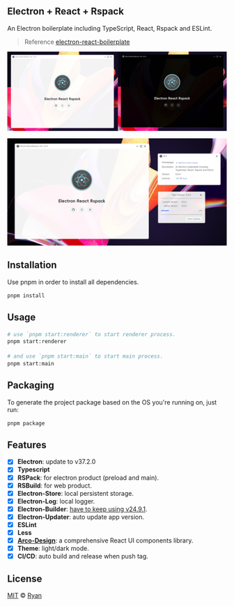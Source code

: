 ## Electron + React + Rspack

An Electron boilerplate including TypeScript, React, Rspack and ESLint.

> Reference [electron-react-boilerplate](https://github.com/electron-react-boilerplate/electron-react-boilerplate)

![ElectronReactRspack](https://github.com/RyanProMax/image-hub/blob/main/electron-react-rspack/03.png)

![AutoUpdate](https://github.com/RyanProMax/image-hub/blob/main/electron-react-rspack/04.png)

## Installation

Use pnpm in order to install all dependencies.

```bash
pnpm install
```

## Usage

```bash
# use `pnpm start:renderer` to start renderer process.
pnpm start:renderer

# and use `pnpm start:main` to start main process.
pnpm start:main
```

## Packaging

To generate the project package based on the OS you're running on, just run:

```bash
pnpm package
```

## Features

- [x] **Electron**: update to v37.2.0
- [x] **Typescript**
- [x] **RSPack**: for electron product (preload and main).
- [x] **RSBuild**: for web product.
- [x] **Electron-Store**: local persistent storage.
- [x] **Electron-Log**: local logger.
- [x] **Electron-Builder**: [have to keep using v24.9.1](https://github.com/electron-userland/electron-builder/issues/8175).
- [x] **Electron-Updater**: auto update app version.
- [x] **ESLint**
- [x] **Less**
- [x] **[Arco-Design](https://github.com/arco-design/arco-design)**: a comprehensive React UI components library.
- [x] **Theme**: light/dark mode.
- [x] **CI/CD**: auto build and release when push tag.

## License

[MIT](https://choosealicense.com/licenses/mit/) © [Ryan](https://github.com/RyanProMax)
